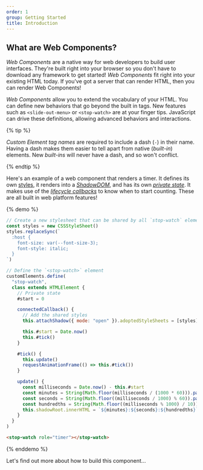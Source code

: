 ```yaml
---
order: 1
group: Getting Started
title: Introduction
---
```


## What are Web Components?

_Web Components_ are a native way for web developers to build user interfaces. They're built right into your browser so
you don't have to download any framework to get started! _Web Components_ fit right into your existing HTML today. If
you've got a server that can render HTML, then you can render Web Components!

_Web Components_ allow you to extend the vocabulary of your HTML. You can define new behaviors that go beyond the built
in tags. New features such as `<slide-out-menu>` or `<stop-watch>` are at your finger tips. JavaScript can drive these
definitions, allowing advanced behaviors and interactions.

{% tip %}

_Custom Element tag names_ are required to include a dash (`-`) in their name. Having a dash makes them easier to tell
apart from native (_built-in_) elements. New _built-ins_ will never have a dash, and so won't conflict.

{% endtip %}

Here's an example of a web component that renders a timer. It defines its own [styles][styles], it renders into a
[_ShadowDOM_][shadowdom], and has its own [_private state_][private-state]. It makes use of the [_lifecycle
callbacks_][lifecycle] to know when to start counting. These are all built in web platform features!

[styles]: /learn/components/styling
[shadowdom]: /learn/components/shadowdom
[private-state]: /learn/components/private-state
[lifecycle]: /learn/components/lifecycle-reference

{% demo %}

```js
// Create a new stylesheet that can be shared by all `stop-watch` elements
const styles = new CSSStyleSheet()
styles.replaceSync(`
  :host {
    font-size: var(--font-size-3);
    font-style: italic;
  }
`)

// Define the `<stop-watch>` element
customElements.define(
  "stop-watch",
  class extends HTMLElement {
    // Private state
    #start = 0

    connectedCallback() {
      // Add the shared styles
      this.attachShadow({ mode: "open" }).adoptedStyleSheets = [styles]

      this.#start = Date.now()
      this.#tick()
    }

    #tick() {
      this.update()
      requestAnimationFrame(() => this.#tick())
    }

    update() {
      const milliseconds = Date.now() - this.#start
      const minutes = String(Math.floor(milliseconds / (1000 * 60))).padStart(2, "0")
      const seconds = String(Math.floor((milliseconds / 1000) % 60)).padStart(2, "0")
      const hundredths = String(Math.floor((milliseconds % 1000) / 10)).padStart(2, "0")
      this.shadowRoot.innerHTML = `${minutes}:${seconds}:${hundredths}`
    }
  }
)
```

```html
<stop-watch role="timer"></stop-watch>
```

{% enddemo %}

Let's find out more about how to build this component...
